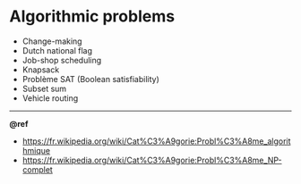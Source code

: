 # Algorithmic problems

- Change-making
- Dutch national flag
- Job-shop scheduling
- Knapsack
- Problème SAT (Boolean satisfiability)
- Subset sum
- Vehicle routing

---
**@ref**  
- https://fr.wikipedia.org/wiki/Cat%C3%A9gorie:Probl%C3%A8me_algorithmique
- https://fr.wikipedia.org/wiki/Cat%C3%A9gorie:Probl%C3%A8me_NP-complet
